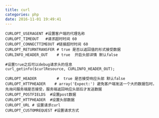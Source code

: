 ```yaml
---
title: curl
categories: php
date: 2016-11-01 19:49:41
---
```



    CURLOPT_USERAGENT #设置客户端的代理名称
    CURLOPT_TIMEOUT   #请求超时时间 60
    CURLOPT_CONNECTTIMEOUT #链接超时时间 60
    CURLOPT_RETURNTRANSFER # true 是否以返回值的形式接受数据
    CURLINFO_HEADER_OUT    # true  开启头部详情 默认false
    
    #设置true之后可以debug请求头的信息
    curl_getinfo($curlResource, CURLINFO_HEADER_OUT);
    
    CURLOPT_HEADER         #  true 是否接受响应头部 默认false
    CURLOPT_HTTPHEADER    # array('Expect:') 避免客户端发送一个大的数据包时，
    先询问服务端是否接受，服务端返回响应头部后才发送数据
    CURLOPT_POSTFIELDS  #设置post数据
    CURLOPT_HTTPHEADER  #设置头部数据
    CURLOPT_URL # 设置请求curl
    CURLOPT_CUSTOMREQUEST #设置请求方式